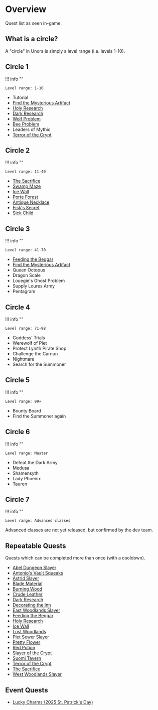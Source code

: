 # Overview

Quest list as seen in-game.

## What is a circle?

A "circle" in Unora is simply  a level range (i.e. levels 1-10).

## Circle 1

!!! info ""

    Level range: 1-10

- Tutorial
- [Find the Mysterious Artifact](./circles/circle_1/find_the_mysterious_artifact.md)
- [Holy Research](./circles/circle_1/holy_research.md)
- [Dark Research](./circles/circle_1/dark_research.md)
- [Wolf Problem](./circles/circle_1/wolf_problem.md)
- [Bee Problem](./circles/circle_1/bee_problem.md)
- Leaders of Mythic
- [Terror of the Crypt](./circles/circle_1/terror_of_the_crypt.md)

## Circle 2

!!! info ""

    Level range: 11-40

- [The Sacrifice](./circles/circle_2/the_sacrifice.md)
- [Swamp Maze](./circles/circle_2/swamp_maze.md)
- [Ice Wall](./circles/circle_2/ice_wall.md)
- [Porte Forest](./circles/circle_2/porte_forest.md)
- [Antique Necklace](./circles/circle_2/antique_necklace.md)
- [Fisk's Secret](./circles/circle_2/fisks_secret.md)
- [Sick Child](./circles/circle_2/sick_child.md)

## Circle 3

!!! info ""

    Level range: 41-70

- [Feeding the Beggar](./circles/circle_3/feeding_the_beggar.md)
- [Find the Mysterious Artifact](./circles/circle_1/find_the_mysterious_artifact.md)
- Queen Octopus
- Dragon Scale
- Louegie's Ghost Problem
- Supply Loures Army
- Pentagram

## Circle 4

!!! info ""

    Level range: 71-98

- Goddess' Trials
- Werewolf of Piet
- Protect Lynith Pirate Shop
- Challenge the Carnun
- Nightmare
- Search for the Summoner

## Circle 5

!!! info ""

    Level range: 99+

- Bounty Board
- Find the Summoner again

## Circle 6

!!! info ""

    Level range: Master

- Defeat the Dark Army
- Medusa
- Shamensyth
- Lady Phoenix
- Tauren

## Circle 7

!!! info ""

    Level range: Advanced classes

Advanced classes are not yet released, but confirmed by the dev team.

## Repeatable Quests

Quests which can be completed more than once (with a cooldown).

- [Abel Dungeon Slayer](./circles/side/abel_dungeon_slayer.md)
- [Antonio's Vault Squeaks](./circles/side/antonios_vault_squeaks.md)
- [Astrid Slayer](./circles/side/astrid_slayer.md)
- [Blade Material](./circles/side/blade_material.md)
- [Burning Wood](./circles/side/burning_wood.md)
- [Crude Leather](./circles/side/crude_leather.md)
- [Dark Research](./circles/circle_1/dark_research.md)
- [Decorating the Inn](./circles/side/decorating_the_inn.md)
- [East Woodlands Slayer](./circles/side/east_woodlands_slayer.md)
- [Feeding the Beggar](./circles/circle_3/feeding_the_beggar.md)
- [Holy Research](./circles/circle_1/holy_research.md)
- [Ice Wall](./circles/circle_2/ice_wall.md)
- [Lost Woodlands](./circles/side/lost_woodlands.md)
- [Piet Sewer Slayer](./circles/side/piet_sewer_slayer.md)
- [Pretty Flower](./circles/side/pretty_flower.md)
- [Red Potion](./circles/side/red_potion.md)
- [Slayer of the Crypt](./circles/side/slayer_of_the_crypt.md)
- [Suomi Tavern](./circles/side/suomi_tavern.md)
- [Terror of the Crypt](./circles/circle_1/terror_of_the_crypt.md)
- [The Sacrifice](./circles/circle_2/the_sacrifice.md)
- [West Woodlands Slayer](./circles/side/west_woodlands_slayer.md)

## Event Quests

- [Lucky Charms (2025 St. Patrick's Day)](./circles/side/lucky_charms_2025.md)
